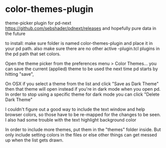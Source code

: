 # color-themes-plugin
theme-picker plugin for pd-next https://github.com/sebshader/pdnext/releases and hopefully pure data in the future

to install: make sure folder is named color-themes-plugin and place it in your pd path. also make sure there are no other active -plugin.tcl plugins in the pd path
that set colors.

Open the theme picker from the preferences menu > Color Themes...
you can save the current (applied) theme to be used the next time pd starts by hitting "save", 

On OSX if you select a theme from the list and click "Save as Dark Theme" then that theme will open instead if you're in dark mode when you open pd.
In order to stop using a specific theme for dark mode you can click "Delete Dark Theme"

I couldn't figure out a good way to include the text window and help browser colors, so those have to be re-mapped for the changes to be seen. 
I also had some trouble with the text highlight background color

In order to include more themes, put them in the "themes" folder inside. But only include setting colors in the files or else other things can get messed up when
the list gets drawn.
